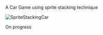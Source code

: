 A Car Game using sprite stacking technique

![SpriteStackingCar](https://github.com/user-attachments/assets/1b0d2ef9-beeb-4d95-9f00-68a0a08d7c02)

On progress 
